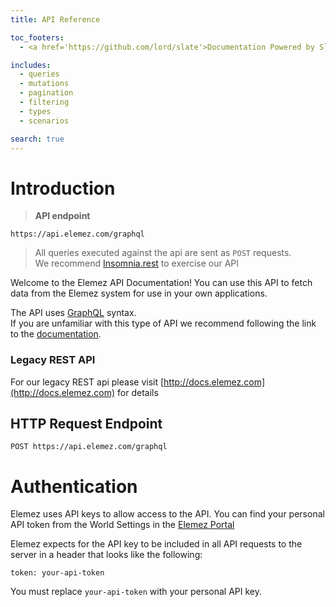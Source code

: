 ```yaml
---
title: API Reference

toc_footers:
  - <a href='https://github.com/lord/slate'>Documentation Powered by Slate</a>

includes:
  - queries
  - mutations
  - pagination
  - filtering
  - types
  - scenarios

search: true
---
```


# Introduction

> **API endpoint**

```
https://api.elemez.com/graphql
```

> All queries executed against the api are sent as `POST` requests.  
> We recommend [Insomnia.rest](https://insomnia.rest) to exercise our API

Welcome to the Elemez API Documentation! You can use this API to fetch data from the Elemez system for use in your own applications.

The API uses [GraphQL](https://graphql.org) syntax.  
If you are unfamiliar with this type of API we recommend following the link to the [documentation](https://graphql.org).

### Legacy REST API
For our legacy REST api please visit [http://docs.elemez.com](http://docs.elemez.com) for details

## HTTP Request Endpoint

`POST https://api.elemez.com/graphql`

# Authentication

Elemez uses API keys to allow access to the API. You can find your personal API token from the World Settings in the [Elemez Portal](https://elemez.com/world/settings)

Elemez expects for the API key to be included in all API requests to the server in a header that looks like the following:

`token: your-api-token`

<aside class="notice">
You must replace <code>your-api-token</code> with your personal API key.
</aside>
